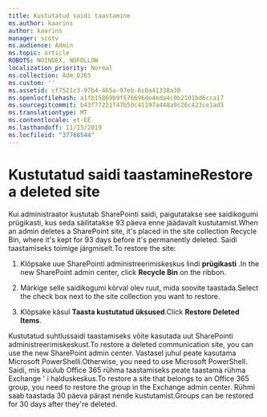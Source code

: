 ```yaml
---
title: Kustutatud saidi taastamine
ms.author: kaarins
author: kaarins
manager: scotv
ms.audience: Admin
ms.topic: article
ROBOTS: NOINDEX, NOFOLLOW
localization_priority: Normal
ms.collection: Adm_O365
ms.custom: ''
ms.assetid: cf7521c3-97b4-465a-97eb-6c0a41338a30
ms.openlocfilehash: a1fb15869b9f576696de4eda4c0b2101bd6cca17
ms.sourcegitcommit: b43f77221f47b50c41197a448a9c26c423ce1ad5
ms.translationtype: MT
ms.contentlocale: et-EE
ms.lasthandoff: 11/15/2019
ms.locfileid: "37768544"
---
```

# <a name="restore-a-deleted-site"></a><span data-ttu-id="4e413-102">Kustutatud saidi taastamine</span><span class="sxs-lookup"><span data-stu-id="4e413-102">Restore a deleted site</span></span>

<span data-ttu-id="4e413-103">Kui administraator kustutab SharePointi saidi, paigutatakse see saidikogumi prügikasti, kus seda säilitatakse 93 päeva enne jäädavalt kustutamist.</span><span class="sxs-lookup"><span data-stu-id="4e413-103">When an admin deletes a SharePoint site, it's placed in the site collection Recycle Bin, where it's kept for 93 days before it's permanently deleted.</span></span> <span data-ttu-id="4e413-104">Saidi taastamiseks toimige järgmiselt.</span><span class="sxs-lookup"><span data-stu-id="4e413-104">To restore the site:</span></span>
  
1. <span data-ttu-id="4e413-105">Klõpsake uue SharePointi administreerimiskeskus lindi **prügikasti** .</span><span class="sxs-lookup"><span data-stu-id="4e413-105">In the new SharePoint admin center, click **Recycle Bin** on the ribbon.</span></span> 
    
2. <span data-ttu-id="4e413-106">Märkige selle saidikogumi kõrval olev ruut, mida soovite taastada.</span><span class="sxs-lookup"><span data-stu-id="4e413-106">Select the check box next to the site collection you want to restore.</span></span>
    
3. <span data-ttu-id="4e413-107">Klõpsake käsul **Taasta kustutatud üksused**.</span><span class="sxs-lookup"><span data-stu-id="4e413-107">Click **Restore Deleted Items**.</span></span>
    
<span data-ttu-id="4e413-108">Kustutatud suhtlussaidi taastamiseks võite kasutada uut SharePointi administreerimiskeskust.</span><span class="sxs-lookup"><span data-stu-id="4e413-108">To restore a deleted communication site, you can use the new SharePoint admin center.</span></span> <span data-ttu-id="4e413-109">Vastasel juhul peate kasutama Microsoft PowerShelli.</span><span class="sxs-lookup"><span data-stu-id="4e413-109">Otherwise, you need to use Microsoft PowerShell.</span></span> <span data-ttu-id="4e413-110">Saidi, mis kuulub Office 365 rühma taastamiseks peate taastama rühma Exchange ' i halduskeskus.</span><span class="sxs-lookup"><span data-stu-id="4e413-110">To restore a site that belongs to an Office 365 group, you need to restore the group in the Exchange admin center.</span></span> <span data-ttu-id="4e413-111">Rühmi saab taastada 30 päeva pärast nende kustutamist.</span><span class="sxs-lookup"><span data-stu-id="4e413-111">Groups can be restored for 30 days after they're deleted.</span></span>
  

